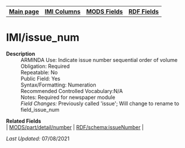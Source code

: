 <!DOCTYPE html>
<html>

<body>
<table style="width:100%">
  <tr>
    <th><a href="index.md">Main page</a></th>
	<th><a href="IMI.md">IMI Columns</a></th>
    <th><a href="MODS.md">MODS Fields</a></th>
    <th><a href="RDF.md">RDF Fields</a></th>
  </tr>
</table>

<h1>IMI/issue_num</h1>
<dl>
  <dt><b>Description</b></dt>
  <dd>ARMINDA Use: Indicate issue number sequential order of volume</dd>
  <dd>Obligation: Required</dd>
  <dd>Repeatable: No</dd>
  <dd>Public Field: Yes</dd>
  <dd>Syntax/Formatting: Numeration</dd>
  <dd>Recommended Controlled Vocabulary:N/A</dd>
  <dd>Notes: Required for newspaper module</dd>
  <dd><i>Field Changes: </i> Previously called 'issue'; Will change to rename to field_issue_num</dd>
</dl>
<dl>
	<dt><b>Related Fields</b></dt>
		| <a href="mods.part-detail-number.md">MODS/part/detail/number</a> | <a href="rdf.schema.issueNumber.md">RDF/schema:issueNumber</a> |
</dl>
<p><i>Last Updated: </i>07/08/2021</p>
</body>
</html>